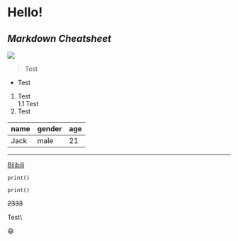 # Hello!
## *Markdown Cheatsheet*
![](https://raw.githubusercontent.com/shiep18/EIS2020/master/markdowncheatsheet.JPG)

> Test

- Test

1. Test     
  1.1 Test
2. Test

|name|gender|age|
|----|------|---|
|Jack|male|21|

___

[Bilibili](https://www.bilibili.com)   

`print()`

```
print()
```   

~~2333~~   

Test\  

:smile:

